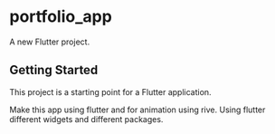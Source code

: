 # portfolio_app


A new Flutter project.

## Getting Started

This project is a starting point for a Flutter application.

Make this app using flutter and for animation using rive.
Using flutter different widgets and different packages.
